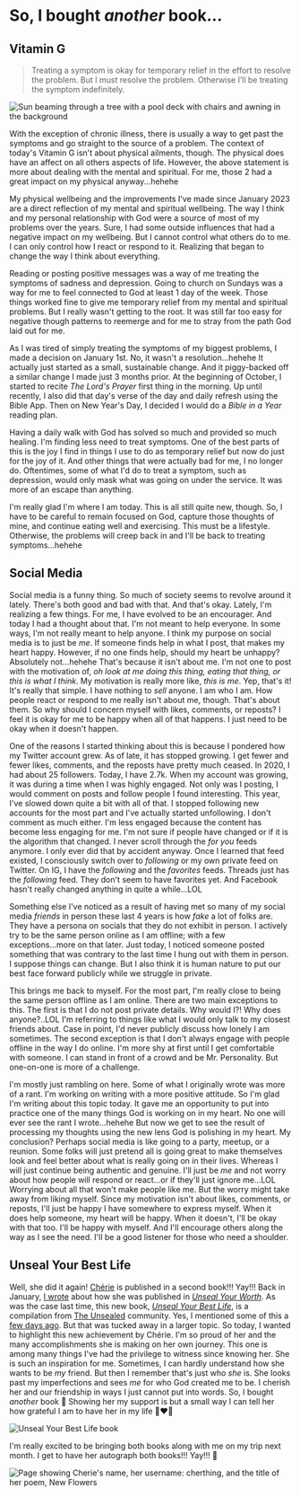 # So, I bought *another* book...

## Vitamin G

> Treating a symptom is okay for temporary relief in the effort to resolve the problem. But I must resolve the problem. Otherwise I’ll be treating the symptom indefinitely.

![Sun beaming through a tree with a pool deck with chairs and awning in the background](./media/IMG_7942.jpeg)

With the exception of chronic illness, there is usually a way to get past the symptoms and go straight to the source of a problem. The context of today's Vitamin G isn't about physical ailments, though. The physical does have an affect on all others aspects of life. However, the above statement is more about dealing with the mental and spiritual. For me, those 2 had a great impact on my physical anyway...hehehe

My physical wellbeing and the improvements I've made since January 2023 are a direct reflection of my mental and spiritual wellbeing. The way I think and my personal relationship with God were a source of most of my problems over the years. Sure, I had some outside influences that had a negative impact on my wellbeing. But I cannot control what others do to me. I can only control how I react or respond to it. Realizing that began to change the way I think about everything.

Reading or posting positive messages was a way of me treating the symptoms of sadness and depression. Going to church on Sundays was a way for me to feel connected to God at least 1 day of the week. Those things worked fine to give me temporary relief from my mental and spiritual problems. But I really wasn't getting to the root. It was still far too easy for negative though patterns to reemerge and for me to stray from the path God laid out for me.

As I was tired of simply treating the symptoms of my biggest problems, I made a decision on January 1st. No, it wasn't a resolution...hehehe It actually just started as a small, sustainable change. And it piggy-backed off a similar change I made just 3 months prior. At the beginning of October, I started to recite *The Lord's Prayer* first thing in the morning. Up until recently, I also did that day's verse of the day and daily refresh using the Bible App. Then on New Year's Day, I decided I would do a *Bible in a Year* reading plan.

Having a daily walk with God has solved so much and provided so much healing. I'm finding less need to treat symptoms. One of the best parts of this is the joy I find in things I use to do as temporary relief but now do just for the joy of it. And other things that were actually bad for me, I no longer do. Oftentimes, some of what I'd do to treat a symptom, such as depression, would only mask what was going on under the service. It was more of an escape than anything.

I'm really glad I'm where I am today. This is all still quite new, though. So, I have to be careful to remain focused on God, capture those thoughts of mine, and continue eating well and exercising. This must be a lifestyle. Otherwise, the problems will creep back in and I'll be back to treating symptoms...hehehe

## Social Media

Social media is a funny thing. So much of society seems to revolve around it lately. There's both good and bad with that. And that's okay. Lately, I'm realizing a few things. For me, I have evolved to be an encourager. And today I had a thought about that. I'm not meant to help everyone. In some ways, I'm not really meant to help anyone. I think my purpose on social media is to just be *me*. If someone finds help in what I post, that makes my heart happy. However, if no one finds help, should my heart be unhappy? Absolutely not...hehehe That's because it isn't about me. I'm not one to post with the motivation of, *oh look at me doing this thing, eating that thing, or this is what I think*. My motivation is really more like, *this is me*. Yep, that's it! It's really that simple. I have nothing to *sell* anyone. I am who I am. How people react or respond to me really isn't about me, though. That's about them. So why should I concern myself with likes, comments, or reposts? I feel it is okay for me to be happy when all of that happens. I just need to be okay when it doesn't happen.

One of the reasons I started thinking about this is because I pondered how my Twitter account grew. As of late, it has stopped growing. I get fewer and fewer likes, comments, and the reposts have pretty much ceased. In 2020, I had about 25 followers. Today, I have 2.7k. When my account was growing, it was during a time when I was highly engaged. Not only was I posting, I would comment on posts and follow people I found interesting. This year, I've slowed down quite a bit with all of that. I stopped following new accounts for the most part and I've actually started unfollowing. I don't comment as much either. I'm less engaged because the content has become less engaging for me. I'm not sure if people have changed or if it is the algorithm that changed. I never scroll through the *for you* feeds anymore. I only ever did that by accident anyway. Once I learned that feed existed, I consciously switch over to *following* or my own private feed on Twitter. On IG, I have the *following* and the *favorites* feeds. Threads just has the *following* feed. They don't seem to have favorites yet. And Facebook hasn't really changed anything in quite a while...LOL

Something else I've noticed as a result of having met so many of my social media *friends* in person these last 4 years is how *fake* a lot of folks are. They have a persona on socials that they do not exhibit in person. I actively try to be the same person online as I am offline; with a few exceptions...more on that later. Just today, I noticed someone posted something that was contrary to the last time I hung out with them in person. I suppose things can change. But I also think it is human nature to put our best face forward publicly while we struggle in private.

This brings me back to myself. For the most part, I'm really close to being the same person offline as I am online. There are two main exceptions to this. The first is that I do not post private details. Why would I?! Why does anyone?..LOL I'm referring to things like what I would only talk to my closest friends about. Case in point, I'd never publicly discuss how lonely I am sometimes. The second exception is that I don't always engage with people offline in the way I do online. I'm more shy at first until I get comfortable with someone. I can stand in front of a crowd and be Mr. Personality. But one-on-one is more of a challenge.

I'm mostly just rambling on here. Some of what I originally wrote was more of a rant. I'm working on writing with a more positive attitude. So I'm glad I'm writing about this topic today. It gave me an opportunity to put into practice one of the many things God is working on in my heart. No one will ever see the rant I wrote...hehehe But now we get to see the result of processing my thoughts using the new lens God is polishing in my heart. My conclusion? Perhaps social media is like going to a party, meetup, or a reunion. Some folks will just pretend all is going great to make themselves look and feel better about what is really going on in their lives. Whereas I will just continue being authentic and genuine. I'll just be *me* and not worry about how people will respond or react...or if they'll just ignore me...LOL Worrying about all that won't make people like me. But the worry might take away from liking myself. Since my motivation isn't about likes, comments, or reposts, I'll just be happy I have somewhere to express myself. When it does help someone, my heart will be happy. When it doesn't, I'll be okay with that too. I'll be happy with myself. And I'll encourage others along the way as I see the need. I'll be a good listener for those who need a shoulder.

## Unseal Your Best Life

Well, she did it again! [Chérie](https://theunsealed.com/members/cherthing/) is published in a second book!!! Yay!!! Back in January, [I wrote](../01/30_so-i-bought-a-book#unseal-your-worth) about how she was published in [*Unseal Your Worth*](https://www.amazon.com/Unseal-Your-Worth-Stories-Empower-ebook/dp/B0CT4D7QWH). As was the case last time, this new book, [*Unseal Your Best Life*](https://www.amazon.com/Unseal-Your-Best-Life-Revealing-ebook/dp/B0D6NZF8QW), is a compilation from [The Unsealed](https://theunsealed.com) community. Yes, I mentioned some of this a [few days ago](./14_unsealing-routine-and-a-happy-heart). But that was tucked away in a larger topic. So today, I wanted to highlight this new achievement by Chérie. I'm so proud of her and the many accomplishments she is making on her own journey. This one is among many things I've had the privilege to witness since knowing her. She is such an inspiration for me. Sometimes, I can hardly understand how she wants to be *my* friend. But then I remember that's just who *she* is. She looks past my imperfections and sees *me* for who God created me to be. I cherish her and our friendship in ways I just cannot put into words. So, I bought *another* book 🤭 Showing her my support is but a small way I can tell her how grateful I am to have her in my life 🥹❤️🤗

![Unseal Your Best Life book](./media/IMG_7826.jpeg)

I'm really excited to be bringing both books along with me on my trip next month. I get to have her autograph both books!!! Yay!!! 🤭

![Page showing Cherie's name, her username: cherthing, and the title of her poem, New Flowers](./media/IMG_7828.jpeg)